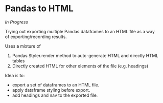 # Pandas to HTML

*In Progress*

Trying out exporting multiple Pandas dataframes to an HTML file as a way of 
exporting/recording results.

Uses a mixture of

1. Pandas Styler.render method to auto-generate HTML and directly 
HTML tables 
2. Directly created HTML for other elements of the file (e.g. headings)

Idea is to:

- export a set of dataframes to an HTML file.
- apply dataframe styling before export.
- add headings and nav to the exported file.
 